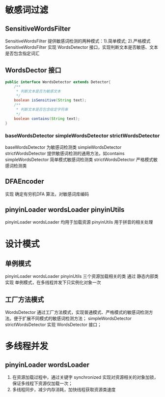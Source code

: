 
# 敏感词过滤

## SensitiveWordsFilter
SensitiveWordsFilter 提供敏感词检测的两种模式：1).简单模式; 2).严格模式
SensitiveWordsFilter 实现 WordsDetector 接口，实现判断文本是否敏感、文本是否包含指定词汇

## WordsDector 接口
```java
public interface WordsDetector extends Detector{
    /**
     * 判断文本是否为敏感文本
     */
    boolean isSensitive(String text);
    /**
     * 判断文本是否包含给定字符串
     */
    boolean contains(String text);
}
```
### baseWordsDetector simpleWordsDetector strictWordsDetector
baseWordsDetector 为敏感词检测类 simpleWordsDetector strictWordsDetector 提供敏感词检测的通用方法，如contains
simpleWordsDetector 简单模式敏感词检测类
strictWordsDetector 严格模式敏感词检测类

## DFAEncoder
实现 确定有穷机DFA 算法，对敏感词库编码

## pinyinLoader wordsLoader pinyinUtils
pinyinLoader wordsLoader 均用于加载资源
pinyinUtils 用于拼音的相关处理

# 设计模式
## 单例模式
pinyinLoader wordsLoader pinyinUtils 三个资源加载相关的类 通过 静态内部类 实现 单例模式，在多线程并发下只实例化对象一次

## 工厂方法模式
WordsDetector 通过工厂方法模式，实现普通模式、严格模式的敏感词检测方法。便于扩展不同模式的敏感词检测方法；
simpleWordsDetector strictWordsDetector 实现 WordsDetector 接口；
# 多线程并发
## pinyinLoader wordsLoader
1. 在资源加载过程中，通过关键字 synchronized 实现对资源相关的对象加锁，保证多线程下资源仅加载一次； 
2. 多线程同步，减少内存消耗，加快线程获取资源类速度